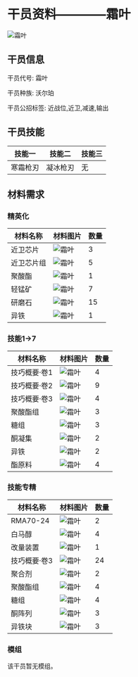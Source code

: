# 干员资料————霜叶

![霜叶](./oprImages/霜叶.png)

## 干员信息

干员代号: 霜叶

干员种族: 沃尔珀

干员公招标签: 近战位,近卫,减速,输出

## 干员技能

| 技能一       | 技能二   | 技能三 |
| ------------ | -------- | ------ |
| 寒霜枪刃 | 凝冰枪刃 | 无 |

## 材料需求

### 精英化

| 材料名称      | 材料图片 | 数量  |
|---------|---------|-----|
| 近卫芯片 | ![霜叶](./matIcons/近卫芯片.png)  |   3  |
| 近卫芯片组 | ![霜叶](./matIcons/近卫芯片组.png)  |   5  |
| 聚酸酯 | ![霜叶](./matIcons/聚酸酯.png)  |   1  |
| 轻锰矿 | ![霜叶](./matIcons/轻锰矿.png)  |   7  |
| 研磨石 | ![霜叶](./matIcons/研磨石.png)  |   15  |
| 异铁 | ![霜叶](./matIcons/异铁.png)  |   1  |

### 技能1→7

| 材料名称      | 材料图片 | 数量  |
|---------|---------|-----|
| 技巧概要·卷1 | ![霜叶](./matIcons/技巧概要·卷1.png)  |   4  |
| 技巧概要·卷2 | ![霜叶](./matIcons/技巧概要·卷2.png)  |   9  |
| 技巧概要·卷3 | ![霜叶](./matIcons/技巧概要·卷3.png)  |   4  |
| 聚酸酯组 | ![霜叶](./matIcons/聚酸酯组.png)  |   3  |
| 糖组 | ![霜叶](./matIcons/糖组.png)  |   3  |
| 酮凝集 | ![霜叶](./matIcons/酮凝集.png)  |   2  |
| 异铁 | ![霜叶](./matIcons/异铁.png)  |   2  |
| 酯原料 | ![霜叶](./matIcons/酯原料.png)  |   4  |

### 技能专精

| 材料名称      | 材料图片 | 数量  |
|---------|---------|-----|
| RMA70-24 | ![霜叶](./matIcons/RMA70-24.png)  |   2  |
| 白马醇 | ![霜叶](./matIcons/白马醇.png)  |   4  |
| 改量装置 | ![霜叶](./matIcons/改量装置.png)  |   1  |
| 技巧概要·卷3 | ![霜叶](./matIcons/技巧概要·卷3.png)  |   24  |
| 聚合剂 | ![霜叶](./matIcons/聚合剂.png)  |   2  |
| 聚酸酯组 | ![霜叶](./matIcons/聚酸酯组.png)  |   4  |
| 糖组 | ![霜叶](./matIcons/糖组.png)  |   4  |
| 酮阵列 | ![霜叶](./matIcons/酮阵列.png)  |   3  |
| 异铁块 | ![霜叶](./matIcons/异铁块.png)  |   3  |

### 模组

该干员暂无模组。
